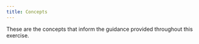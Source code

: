 ```yaml
---
title: Concepts
---
```

These are the concepts that inform the guidance provided throughout this
exercise.
